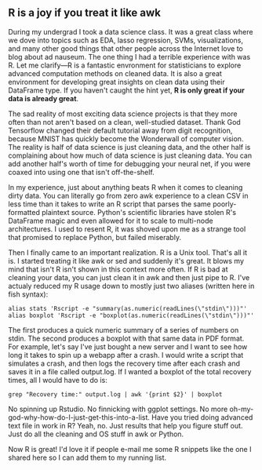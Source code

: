## R is a joy if you treat it like awk

During my undergrad I took a data science class. It was a great class where we
dove into topics such as EDA, lasso regression, SVMs, visualizations, and many
other good things that other people across the Internet love to blog about ad
nauseum. The one thing I had a terrible experience with was R. Let me clarify—R
is a fantastic envronment for statisticians to explore advanced computation
methods on cleaned data. It is also a great environment for developing great
insights on clean data using their DataFrame type. If you haven't caught the
hint yet, **R is only great if your data is already great**.

The sad reality of most exciting data science projects is that they more often
than not aren't based on a clean, well-studied dataset. Thank God Tensorflow
changed their default tutorial away from digit recognition, because MNIST has
quickly become the Wonderwall of computer vision. The reality is half of data
science is just cleaning data, and the other half is complaining about how much
of data science is just cleaning data. You can add another half's worth of time
for debugging your neural net, if you were coaxed into using one that isn't
off-the-shelf. 

In my experience, just about anything beats R when it comes to cleaning dirty 
data. You can literally go from zero awk experience to a clean CSV in less time
than it takes to write an R script that parses the same poorly-formatted
plaintext source. Python's scientific libraries have stolen R's DataFrame magic
and even allowed for it to scale to multi-node architectures. I used to resent
R, it was shoved upon me as a strange tool that promised to replace Python, but
failed miserably.

Then I finally came to an important realization. R is a Unix tool. That's all it
is. I started treating it like awk or sed and suddenly it's great. It blows my
mind that isn't R isn't shown in this context more often. If R is bad at
cleaning your data, you can just clean it in awk and then just pipe to R. I've
actualy reduced my R usage down to mostly just two aliases (written here in fish
syntax):

```
alias stats 'Rscript -e "summary(as.numeric(readLines(\"stdin\")))"'
alias boxplot 'Rscript -e "boxplot(as.numeric(readLines(\"stdin\")))"'
```

The first produces a quick numeric summary of a series of numbers on stdin. The
second produces a boxplot with that same data in PDF format. For example, let's
say I've just bought a new server and I want to see how long it takes to spin up
a webapp after a crash. I would write a script that simulates a crash, and then
logs the recovery time after each crash and saves it in a file called
output.log. If I wanted a boxplot of the total recovery times, all I would have
to do is:
```
grep "Recovery time:" output.log | awk '{print $2}' | boxplot
```

No spinning up Rstudio. No finnicking with ggplot settings. No more
oh-my-god-why-how-do-I-just-get-this-into-a-list. Have you tried doing advanced
text file in work in R? Yeah, no. Just results that help you
figure stuff out. Just do all the cleaning and OS stuff in awk or Python. 

Now R is great! I'd love it if people e-mail me some R snippets like the one I
shared here so I can add them to my running list.
